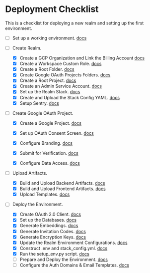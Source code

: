 # Deployment Checklist

This is a checklist for deploying a new realm and setting up the first environment.

- [ ] Set up a working environment. [docs](deployment-procedure.md#step-0-set-up-the-working-environment)

- [ ] Create Realm.
  - [x] Create a GCP Organization and Link the Billing Account [docs](deployment-procedure.md#step-11-create-a-gcp-organization-and-link-the-billing-account)
  - [x] Create a Workspace Custom Role. [docs](deployment-procedure.md#step-12-create-a-workspace-custom-role)
  - [x] Create a Root Folder. [docs](deployment-procedure.md#step-13-create-a-root-folder)
  - [x] Create Google OAuth Projects Folders. [docs](deployment-procedure.md#step-14-create-google-oauth-project-folders)
  - [x] Create a Root Project. [docs](deployment-procedure.md#step-15-create-a-root-project)
  - [x] Create an Admin Service Account. [docs](deployment-procedure.md#step-16-create-an-admin-service-account)
  - [x] Set up the Realm Stack. [docs](deployment-procedure.md#step-17-set-up-the-realm-stack)
  - [x] Create and Upload the Stack Config YAML. [docs](deployment-procedure.md#step-18-create-and-upload-the-stack-config-yaml)
  - [x] Setup Sentry. [docs](deployment-procedure.md#step-19-setup-sentry)

- [ ] Create Google OAuth Project.
  - [x] Create a Google Project. [docs](deployment-procedure.md#step-21-create-a-google-project)
  - [x] Set up OAuth Consent Screen. [docs](deployment-procedure.md#step-22-set-up-oauth-consent-screen)
  - [x] Configure Branding. [docs](deployment-procedure.md#step-23-configure-branding)
  - [x] Submit for Verification. [docs](deployment-procedure.md#step-24-submit-for-verification)
  - [x] Configure Data Access. [docs](deployment-procedure.md#step-25-configure-data-access)


- [ ] Upload Artifacts.
  - [x] Build and Upload Backend Artifacts. [docs](deployment-procedure.md#step-31-build-and-upload-backend-artifacts)
  - [x] Build and Upload Frontend Artifacts. [docs](deployment-procedure.md#step-32-build-and-upload-frontend-artifacts)
  - [x] Upload Templates. [docs](deployment-procedure.md#step-33-upload-templates)

- [ ] Deploy the Environment.
  - [x] Create OAuth 2.0 Client. [docs](deployment-procedure.md#step-41-create-oauth-20-client)
  - [x] Set up the Databases. [docs](deployment-procedure.md#step-42-set-up-the-databases)
  - [x] Generate Embeddings. [docs](deployment-procedure.md#step-43-generate-embeddings)
  - [x] Generate Invitation Codes. [docs](deployment-procedure.md#step-44-generate-invitation-codes)
  - [x] Generate Encryption Keys. [docs](deployment-procedure.md#step-45-generate-encryption-keys)
  - [x] Update the Realm Environment Configurations. [docs](deployment-procedure.md#step-46-update-the-realm-environment-configurations)
  - [x] Construct .env and stack_config.yml. [docs](deployment-procedure.md#step-47-construct-env-and-stack_configyml)
  - [x] Run the setup_env.py script. [docs](deployment-procedure.md#step-48-run-the-setuppy-script)
  - [ ] Prepare and Deploy the Environment. [docs](deployment-procedure.md#step-49-prepare-and-deploy-the-environment)
  - [ ] Configure the Auth Domains & Email Templates. [docs](deployment-procedure.md#step-410-configure-the-auth-domains-and-email-templates-for-the-identity-platform)
